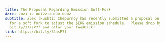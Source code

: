 ```yaml
---
title: The Proposal Regarding Emission Soft-Fork
date: 2021-12-08T22:38:00.000Z
subtitle: Alex (kushti) Chepurnoy has recently submitted a proposal on ErgoForum
  for a soft fork to adjust the $ERG emission schedule.  Please drop by to
  bit.ly/33asP7f and offer your feedback!
link: https://bit.ly/33asP7f
---
```

